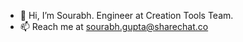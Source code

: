 - 👋 Hi, I’m Sourabh. Engineer at Creation Tools Team.
- 📫 Reach me at sourabh.gupta@sharechat.co

<!---
sourabh-gupta-dev/sourabh-gupta-dev is a ✨ special ✨ repository because its `README.md` (this file) appears on your GitHub profile.
You can click the Preview link to take a look at your changes.
--->
